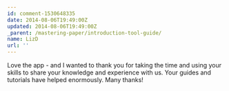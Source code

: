 ```yaml
---
id: comment-1530648335
date: 2014-08-06T19:49:00Z
updated: 2014-08-06T19:49:00Z
_parent: /mastering-paper/introduction-tool-guide/
name: LizD
url: ''
---
```


Love the app - and I wanted to thank you for taking the time and using
your skills to share your knowledge and experience with us. Your guides and tutorials
have helped enormously.  Many thanks!
